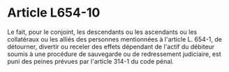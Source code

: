 # Article L654-10

Le fait, pour le conjoint, les descendants ou les ascendants ou les collatéraux ou les alliés des personnes mentionnées à l'article L. 654-1, de détourner, divertir ou receler des effets dépendant de l'actif du débiteur soumis à une procédure de sauvegarde ou de redressement judiciaire, est puni des peines prévues par l'article 314-1 du code pénal.
